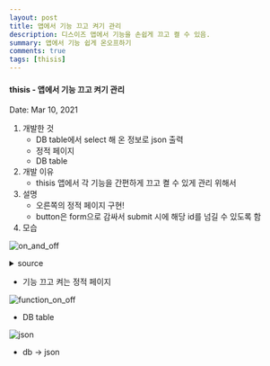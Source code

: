 ```yaml
---
layout: post
title: 앱에서 기능 끄고 켜기 관리
description: 디스이즈 앱에서 기능을 손쉽게 끄고 켤 수 있음.
summary: 앱에서 기능 쉽게 온오프하기
comments: true
tags: [thisis]
---
```


#### thisis - 앱에서 기능 끄고 켜기 관리

Date: Mar 10, 2021

1. 개발한 것
   - DB table에서 select 해 온 정보로 json 출력
   - 정적 페이지
   - DB table
2. 개발 이유
   - thisis 앱에서 각 기능을 간편하게 끄고 켤 수 있게 관리 위해서
3. 설명
   - 오른쪽의 정적 페이지 구현!
   - button은 form으로 감싸서 submit 시에 해당 id를 넘길 수 있도록 함
4. 모습

![on_and_off](https://user-images.githubusercontent.com/58647487/115881681-f4871b00-a486-11eb-8d99-67997806cedd.png)

<details>
  <summary>source</summary>

```python
#!/usr/bin/python3
# -*- coding: utf-8 -*-
print("Content-type:text/html;charset=utf-8\r\n")

#######################################################

import sys
import codecs
import cgi
import cgitb
import json
import pymysql
sys.path.insert(0,'/var/www/html/thisis_py/db')
from db_proc import db

sys.stdout = codecs.getwriter("utf-8") (sys.stdout.detach())
cgitb.enable()

#######################################################

cur = db.cursor(pymysql.cursors.DictCursor)
# 전체 on_off 조회
sql_Select_All = f'SELECT * FROM function_on_off'

cur.execute(sql_Select_All)
function_All_Result = cur.fetchall()

#######################################################

print('''
    <!DOCTYPE html>
  <head>
    <meta charset="UTF-8">
    <title>Turn on and off</title>
    <style>
      .on{
      background-color:#98ee99;
      }

      .off{
      background-color:#ff867c;
      }
    </style>
  </head>
  <body>
    <div align = "center">
    <br>
    <h1>기능 끄고 켜기</h1>
    <br>
    <table border = "1">
      <tr>
        <th>id</th>
        <th>function</th>
        <th>on/off</th>
        <th>button</th>
      </tr>
      ''')

for result in function_All_Result:
  if(result['on_off'] == 1):
  status = "ON"
  else:
  status = "OFF"

  print('''
      <tr>
        <td align = "center">'''+str(result['id'])+'''
        <td align = "center">'''+result['function']+'''</td>
        ''')
  if(status == "ON"):
    print('''<td align = "center" class = "on">'''+status+'''</td>''')
  else:
    print('''<td align = "center" class = "off">'''+status+'''</td>''')

  print('''<td align = "center">
              <button onclick = "turnOnandOff(this.form);">전환하기</button>
            </td>
      </tr>
        ''')

print('''
    </table>
  </div>
  </body>
  </html>
    ''')
```

</details>

- 기능 끄고 켜는 정적 페이지

![function_on_off](https://user-images.githubusercontent.com/58647487/115881687-f7820b80-a486-11eb-87e3-152f37bd919f.png)

- DB table

![json](https://user-images.githubusercontent.com/58647487/115881686-f650de80-a486-11eb-94ed-7315d63c7dda.png)

- db → json
